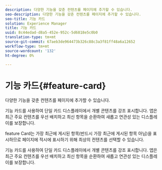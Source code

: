 ```yaml
---
description: 다양한 기능을 갖춘 컨텐츠를 페이지에 추가할 수 있습니다.
seo-description: 다양한 기능을 갖춘 컨텐츠를 페이지에 추가할 수 있습니다.
seo-title: 기능 카드
solution: Experience Manager
title: 기능 카드
uuid: 8c44edad-d8a5-452e-952c-5d6818e5c0b0
translation-type: tm+mt
source-git-commit: 67aeb3de964473b326c88c3a3f81ff48a6a12652
workflow-type: tm+mt
source-wordcount: '132'
ht-degree: 0%

---
```



# 기능 카드{#feature-card}

다양한 기능을 갖춘 컨텐츠를 페이지에 추가할 수 있습니다.

기능 카드를 사용하여 단일 카드 디스플레이에서 개별 콘텐츠를 강조 표시합니다. 앱은 최근 주요 컨텐츠를 우선 배치하고 최신 항목을 순환하여 새롭고 연관성 있는 디스플레이를 보장합니다.

feature Card는 가장 최근에 게시된 항목(반드시 가장 최근에 게시된 항목 아님)을 표시하므로 페이지에 적시에 표시하기 위해 최상의 컨텐츠를 선택할 수 있습니다.

기능 카드를 사용하여 단일 카드 디스플레이에서 개별 콘텐츠를 강조 표시합니다. 앱은 최근 주요 컨텐츠를 우선 배치하고 최신 항목을 순환하여 새롭고 연관성 있는 디스플레이를 보장합니다.

